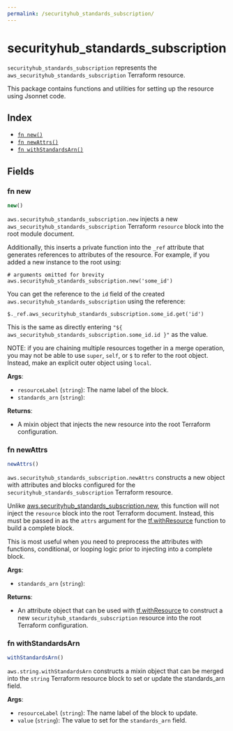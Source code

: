```yaml
---
permalink: /securityhub_standards_subscription/
---
```


# securityhub_standards_subscription

`securityhub_standards_subscription` represents the `aws_securityhub_standards_subscription` Terraform resource.



This package contains functions and utilities for setting up the resource using Jsonnet code.


## Index

* [`fn new()`](#fn-new)
* [`fn newAttrs()`](#fn-newattrs)
* [`fn withStandardsArn()`](#fn-withstandardsarn)

## Fields

### fn new

```ts
new()
```


`aws.securityhub_standards_subscription.new` injects a new `aws_securityhub_standards_subscription` Terraform `resource`
block into the root module document.

Additionally, this inserts a private function into the `_ref` attribute that generates references to attributes of the
resource. For example, if you added a new instance to the root using:

    # arguments omitted for brevity
    aws.securityhub_standards_subscription.new('some_id')

You can get the reference to the `id` field of the created `aws.securityhub_standards_subscription` using the reference:

    $._ref.aws_securityhub_standards_subscription.some_id.get('id')

This is the same as directly entering `"${ aws_securityhub_standards_subscription.some_id.id }"` as the value.

NOTE: if you are chaining multiple resources together in a merge operation, you may not be able to use `super`, `self`,
or `$` to refer to the root object. Instead, make an explicit outer object using `local`.

**Args**:
  - `resourceLabel` (`string`): The name label of the block.
  - `standards_arn` (`string`): 

**Returns**:
- A mixin object that injects the new resource into the root Terraform configuration.


### fn newAttrs

```ts
newAttrs()
```


`aws.securityhub_standards_subscription.newAttrs` constructs a new object with attributes and blocks configured for the `securityhub_standards_subscription`
Terraform resource.

Unlike [aws.securityhub_standards_subscription.new](#fn-securityhub_standards_subscriptionnew), this function will not inject the `resource`
block into the root Terraform document. Instead, this must be passed in as the `attrs` argument for the
[tf.withResource](https://github.com/tf-libsonnet/core/tree/main/docs#fn-withresource) function to build a complete block.

This is most useful when you need to preprocess the attributes with functions, conditional, or looping logic prior to
injecting into a complete block.

**Args**:
  - `standards_arn` (`string`): 

**Returns**:
  - An attribute object that can be used with [tf.withResource](https://github.com/tf-libsonnet/core/tree/main/docs#fn-withresource) to construct a new `securityhub_standards_subscription` resource into the root Terraform configuration.


### fn withStandardsArn

```ts
withStandardsArn()
```

`aws.string.withStandardsArn` constructs a mixin object that can be merged into the `string`
Terraform resource block to set or update the standards_arn field.



**Args**:
  - `resourceLabel` (`string`): The name label of the block to update.
  - `value` (`string`): The value to set for the `standards_arn` field.
